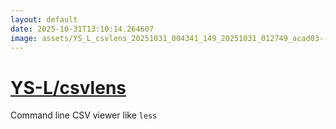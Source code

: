 ```yaml
---
layout: default
date: 2025-10-31T13:10:14.264607
image: assets/YS_L_csvlens_20251031_004341_149_20251031_012749_acad03--20251031T022800280--cropped.png
---
```


# [YS-L/csvlens](https://github.com/YS-L/csvlens/)

Command line CSV viewer like `less`
